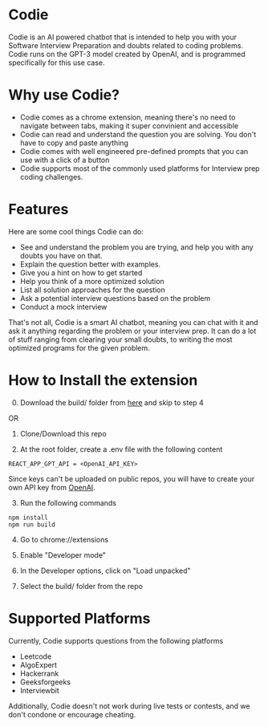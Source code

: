# Codie

Codie is an AI powered chatbot that is intended to help you with your Software Interview Preparation and doubts related to coding problems. Codie runs on the GPT-3 model created by OpenAI, and is programmed specifically for this use case.  

# Why use Codie?
- Codie comes as a chrome extension, meaning there's no need to navigate between tabs, making it super convinient and accessible
- Codie can read and understand the question you are solving. You don't have to copy and paste anything
- Codie comes with well engineered pre-defined prompts that you can use with a click of a button
- Codie supports most of the commonly used platforms for Interview prep coding challenges.

# Features
Here are some cool things Codie can do:  
- See and understand the problem you are trying, and help you with any doubts you have on that.  
- Explain the question better with examples.  
- Give you a hint on how to get started
- Help you think of a more optimized solution
- List all solution approaches for the question
- Ask a potential interview questions based on the problem
- Conduct a mock interview

That's not all, Codie is a smart AI chatbot, meaning you can chat with it and ask it anything regarding the problem or your interview prep. It can do a lot of stuff ranging from clearing your small doubts, to writing the most optimized programs for the given problem. 

# How to Install the extension

0. Download the build/ folder from [here](https://drive.google.com/drive/folders/1ZJv1ed7LsTh_qtFhfRFQwkZqepCR86Wp?usp=share_link) and skip to step 4   

OR    

1. Clone/Download this repo  

2. At the root folder, create a .env file with the following content
```
REACT_APP_GPT_API = <OpenAI_API_KEY>
```
Since keys can't be uploaded on public repos, you will have to create your own API key from [OpenAI](https://platform.openai.com/account/api-keys).

3. Run the following commands
```
npm install
npm run build
```

4. Go to chrome://extensions  
 
5. Enable "Developer mode"

6. In the Developer options, click on "Load unpacked"  

7. Select the build/ folder from the repo

# Supported Platforms
Currently, Codie supports questions from the following platforms
- Leetcode
- AlgoExpert
- Hackerrank
- Geeksforgeeks
- Interviewbit

Additionally, Codie doesn't not work during live tests or contests, and we don't condone or encourage cheating.
 

